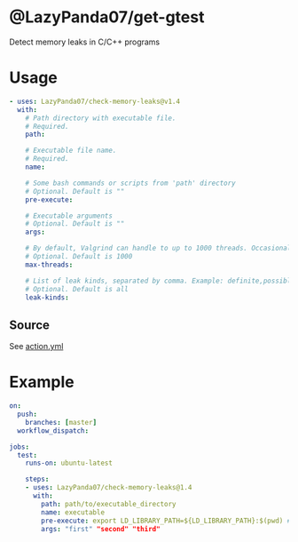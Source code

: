 # @LazyPanda07/get-gtest
Detect memory leaks in C/C++ programs

# Usage
```yaml
- uses: LazyPanda07/check-memory-leaks@v1.4
  with:
    # Path directory with executable file.
    # Required.
    path:

    # Executable file name.
    # Required.
    name:

    # Some bash commands or scripts from 'path' directory
    # Optional. Default is ""
    pre-execute:

    # Executable arguments
    # Optional. Default is ""
    args:

    # By default, Valgrind can handle to up to 1000 threads. Occasionally, that number is too small. Use this option to provide a different limit. E.g. max-threads: 3000.
    # Optional. Default is 1000
    max-threads:

    # List of leak kinds, separated by comma. Example: definite,possible. All available variants: definite, indirect, possible, reachable, all
    # Optional. Default is all
    leak-kinds:
```

## Source
See [action.yml](https://github.com/LazyPanda07/check-memory-leaks/blob/master/action.yml)

# Example
```yaml
on:
  push:
    branches: [master]
  workflow_dispatch:

jobs:
  test:
    runs-on: ubuntu-latest

    steps:
    - uses: LazyPanda07/check-memory-leaks@1.4
      with:
        path: path/to/executable_directory
        name: executable
        pre-execute: export LD_LIBRARY_PATH=${LD_LIBRARY_PATH}:$(pwd) # for *.so loading
        args: "first" "second" "third"
```
